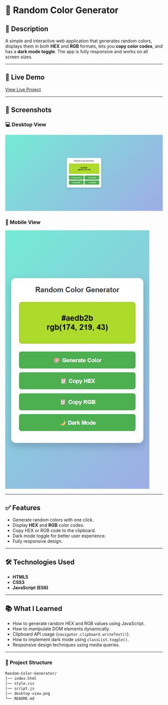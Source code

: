 # 🎨 Random Color Generator

## 📌 Description
A simple and interactive web application that generates random colors, displays them in both **HEX** and **RGB** formats, lets you **copy color codes**, and has a **dark mode toggle**. The app is fully responsive and works on all screen sizes.

---

## 🚀 Live Demo
[View Live Project](https://suru190.github.io/Random-Color-Generator/)

---

## 📸 Screenshots

### 💻 Desktop View
![App Screenshot](desktop-view.png)

### 📱 Mobile View
![Mobile View](./mobile-view.png)

---

## ✅ Features
- Generate random colors with one click.
- Display **HEX** and **RGB** color codes.
- Copy HEX or RGB code to the clipboard.
- Dark mode toggle for better user experience.
- Fully responsive design.

---

## 🛠️ Technologies Used
- **HTML5**
- **CSS3**
- **JavaScript (ES6)**

---

## 📚 What I Learned
- How to generate random HEX and RGB values using JavaScript.
- How to manipulate DOM elements dynamically.
- Clipboard API usage (`navigator.clipboard.writeText()`).
- How to implement dark mode using `classList.toggle()`.
- Responsive design techniques using media queries.

---

### 📂 Project Structure  

```
Random-Color-Generator/
│── index.html
│── style.css
│── script.js
│── desktop-view.png
└── README.md
```
